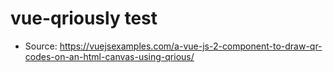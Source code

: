 vue-qriously test
==
* Source: https://vuejsexamples.com/a-vue-js-2-component-to-draw-qr-codes-on-an-html-canvas-using-qrious/